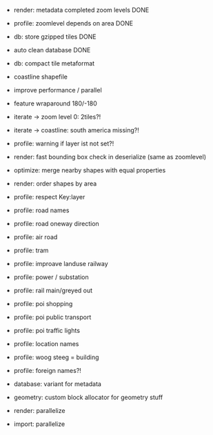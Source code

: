 - render: metadata completed zoom levels DONE
- profile: zoomlevel depends on area DONE
- db: store gzipped tiles DONE
- auto clean database DONE

- db: compact tile metaformat

- coastline shapefile
- improve performance / parallel
- feature wraparound 180/-180
- iterate -> zoom level 0: 2tiles?!
- iterate -> coastline: south america missing?!

- profile: warning if layer ist not set?!
- render: fast bounding box check in deserialize (same as zoomlevel)

- optimize: merge nearby shapes with equal properties

- render: order shapes by area
- profile: respect Key:layer
- profile: road names
- profile: road oneway direction
- profile: air road
- profile: tram

- profile: improave landuse railway
- profile: power / substation
- profile: rail main/greyed out


- profile: poi shopping
- profile: poi public transport
- profile: poi traffic lights
- profile: location names
- profile: woog steeg = building
- profile: foreign names?!

- database: variant for metadata
- geometry: custom block allocator for geometry stuff
- render: parallelize
- import: parallelize
